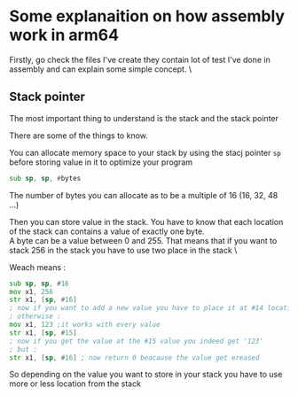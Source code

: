 # Some explanaition on how assembly work in arm64

Firstly, go check the files I've create they contain lot of test I've done in assembly and can explain some simple concept. \

## Stack pointer

The most important thing to understand is the stack and the stack pointer

There are some of the things to know.

You can allocate memory space to your stack by using the stacj pointer `sp` before storing value in it to optimize your program

```asm
sub sp, sp, #bytes
```

The number of bytes you can allocate as to be a multiple of 16 (16, 32, 48 ...)

Then you can store value in the stack. You have to know that each location of the stack can contains a value of exactly one byte. \
A byte can be a value between 0 and 255. That means that if you want to stack 256 in the stack you have to use two place in the stack \

Weach means :

```asm
sub sp, sp, #16
mov x1, 256
str x1, [sp, #16]
; now if you want to add a new value you have to place it at #14 location
; otherwise :
mov x1, 123 ;it works with every value
str x1, [sp, #15]
; now if you get the value at the #15 value you indeed get '123'
; but : 
str x1, [sp, #16] ; now return 0 beacause the value get ereased
```

So depending on the value you want to store in your stack you have to use more or less location from the stack
